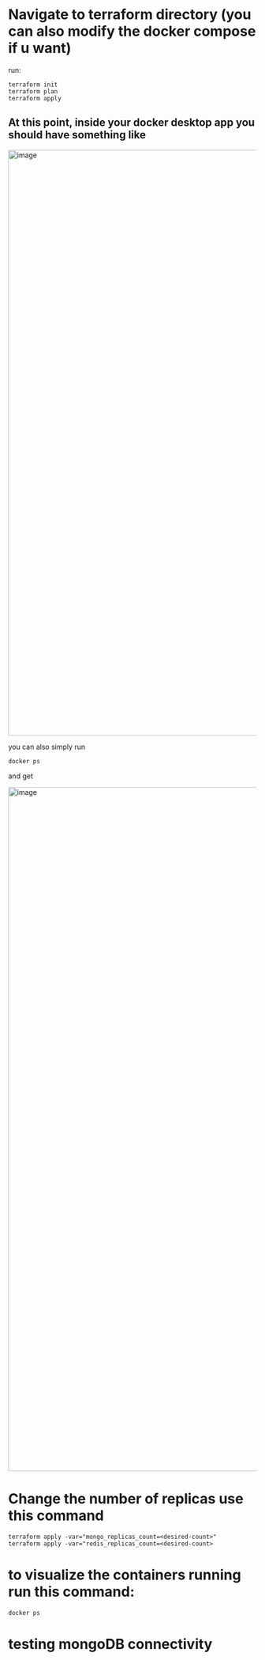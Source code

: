 # Navigate to terraform directory (you can also modify the docker compose if u want)

run:

```
terraform init
terraform plan 
terraform apply
```
 ## At this point, inside your docker desktop app you should have something like

<img width="1185" alt="image" src="https://github.com/user-attachments/assets/7641b3df-195f-464a-97a7-6092a939ed01">


you can also simply run

`docker ps`
 
 and get
 
<img width="1384" alt="image" src="https://github.com/user-attachments/assets/5995928b-23e3-4df4-baed-9e3db6364ed9">


# Change the number of replicas use this command

```
terraform apply -var="mongo_replicas_count=<desired-count>"
terraform apply -var="redis_replicas_count=<desired-count>
```

# to visualize the containers running run this command:

`docker ps`

# testing mongoDB connectivity

```

```

